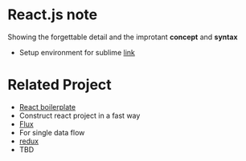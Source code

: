 # React.js note
Showing the forgettable detail and the improtant **concept** and **syntax**

* Setup environment for sublime [link](http://cheng.logdown.com/posts/2015/07/10/setup-sublime-text-3-for-reactjs-development)



# Related Project

* [React boilerplate](https://github.com/petehunt/react-boilerplate)
 * Construct react project in a fast way
* [Flux](https://github.com/facebook/flux/tree/master/examples/flux-todomvc/)
 * For single data flow
* [redux](https://github.com/rackt/redux)
 * TBD